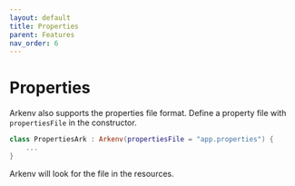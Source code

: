 ```yaml
---
layout: default
title: Properties
parent: Features
nav_order: 6
---
```


# Properties

Arkenv also supports the properties file format. Define a property file with 
`propertiesFile` in the constructor.

```kotlin
class PropertiesArk : Arkenv(propertiesFile = "app.properties") {
    ...
}
```

Arkenv will look for the file in the resources. 